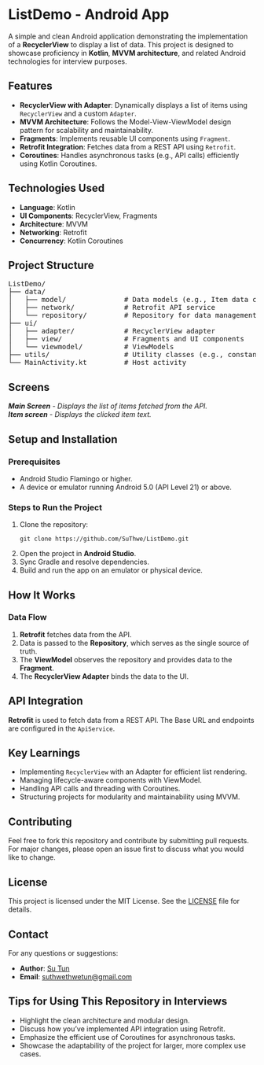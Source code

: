 <!DOCTYPE html>
<html>
<head>
</head>
<body>
<h1>ListDemo - Android App</h1>
<p>A simple and clean Android application demonstrating the implementation of a <b>RecyclerView</b> to display a list of data. 
This project is designed to showcase proficiency in <b>Kotlin</b>, <b>MVVM architecture</b>, and related Android technologies for interview purposes.</p>

<h2>Features</h2>
<ul>
<li><b>RecyclerView with Adapter</b>: Dynamically displays a list of items using <code>RecyclerView</code> and a custom <code>Adapter</code>.</li>
<li><b>MVVM Architecture</b>: Follows the Model-View-ViewModel design pattern for scalability and maintainability.</li>
<li><b>Fragments</b>: Implements reusable UI components using <code>Fragment</code>.</li>
<li><b>Retrofit Integration</b>: Fetches data from a REST API using <code>Retrofit</code>.</li>
<li><b>Coroutines</b>: Handles asynchronous tasks (e.g., API calls) efficiently using Kotlin Coroutines.</li>
</ul>

<h2>Technologies Used</h2>
<ul>
<li><b>Language</b>: Kotlin</li>
<li><b>UI Components</b>: RecyclerView, Fragments</li>
<li><b>Architecture</b>: MVVM</li>
<li><b>Networking</b>: Retrofit</li>
<li><b>Concurrency</b>: Kotlin Coroutines</li>
</ul>

<h2>Project Structure</h2>
<pre>
ListDemo/
├── data/
│   ├── model/              # Data models (e.g., Item data class)
│   ├── network/            # Retrofit API service
│   └── repository/         # Repository for data management
├── ui/
│   ├── adapter/            # RecyclerView adapter
│   ├── view/               # Fragments and UI components
│   └── viewmodel/          # ViewModels
├── utils/                  # Utility classes (e.g., constants, helpers)
└── MainActivity.kt         # Host activity
</pre>

<h2>Screens</h2>
<p>
<i><b>Main Screen</b> - Displays the list of items fetched from the API.</i><br>
<i><b>Item screen</b> - Displays the clicked item text. </i>
</p>

<h2>Setup and Installation</h2>
<h3>Prerequisites</h3>
<ul>
<li>Android Studio Flamingo or higher.</li>
<li>A device or emulator running Android 5.0 (API Level 21) or above.</li>
</ul>

<h3>Steps to Run the Project</h3>
<ol>
<li>Clone the repository:
  <pre><code>git clone https://github.com/SuThwe/ListDemo.git</code></pre>
</li>
<li>Open the project in <b>Android Studio</b>.</li>
<li>Sync Gradle and resolve dependencies.</li>
<li>Build and run the app on an emulator or physical device.</li>
</ol>

<h2>How It Works</h2>

<h3>Data Flow</h3>
<ol>
<li><b>Retrofit</b> fetches data from the API.</li>
<li>Data is passed to the <b>Repository</b>, which serves as the single source of truth.</li>
<li>The <b>ViewModel</b> observes the repository and provides data to the <b>Fragment</b>.</li>
<li>The <b>RecyclerView Adapter</b> binds the data to the UI.</li>
</ol>

<h2>API Integration</h2>
<p><b>Retrofit</b> is used to fetch data from a REST API. The Base URL and endpoints are configured in the <code>ApiService</code>.</p>

<h2>Key Learnings</h2>
<ul>
<li>Implementing <code>RecyclerView</code> with an Adapter for efficient list rendering.</li>
<li>Managing lifecycle-aware components with ViewModel.</li>
<li>Handling API calls and threading with Coroutines.</li>
<li>Structuring projects for modularity and maintainability using MVVM.</li>
</ul>

<h2>Contributing</h2>
<p>Feel free to fork this repository and contribute by submitting pull requests. For major changes, please open an issue first to discuss what you would like to change.</p>

<h2>License</h2>
<p>This project is licensed under the MIT License. See the <a href="LICENSE">LICENSE</a> file for details.</p>

<h2>Contact</h2>
<p>For any questions or suggestions:</p>
<ul>
<li><b>Author</b>: <a href="https://github.com/SuThwe">Su Tun</a></li>
<li><b>Email</b>: <a href="mailto:example@domain.com">suthwethwetun@gmail.com</a></li>
</ul>

<h2>Tips for Using This Repository in Interviews</h2>
<ul>
<li>Highlight the clean architecture and modular design.</li>
<li>Discuss how you’ve implemented API integration using Retrofit.</li>
<li>Emphasize the efficient use of Coroutines for asynchronous tasks.</li>
<li>Showcase the adaptability of the project for larger, more complex use cases.</li>
</ul>

</body>
</html>
